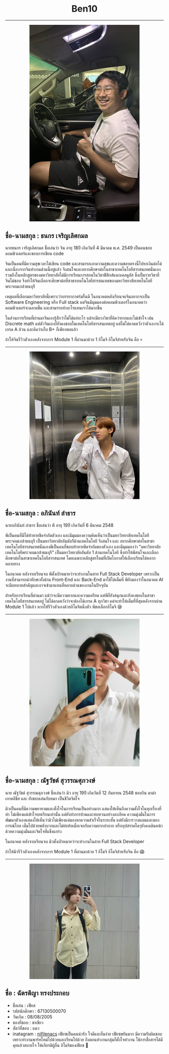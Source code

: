 <h1 align= "center"> Ben10 </h1>

<hr>

<p align ="center"> 
<img src ="Image_Our_Team/Thanakorn_char.jpeg" width ="350" >

## ชื่อ-นามสกุล : ธนกร เจริญเลิศกมล
นายธนกร เจริญเลิศกมล ชื่อเล่นว่า จิน อายุ 18ปี เกิดวันที่ 4 มีนาคม พ.ศ. 2549 เป็นคนชอบคอมพิวเตอร์และชอบการเขียน code 

จินเป็นคนที่มีความสุขเวลาได้เขียน code และสามารถเอาความสุขและความชอบตรงนี้ไปหาเงินต่อได้ และเนื่องจากจินทำงานด้านนี้อยู่แล้ว 
จึงสนใจและอยากศึกษาต่อในสาขาเทคโนโลยีสารสนเทศนั่นเอง รวมถึงในหลักสูตรของมหาวิทยาลัยไม่มีการเรียนการสอนในวิชาฟิสิกส์และแคลคูลัส 
ซึ่งเป็นรายวิชาที่จินไม่ชอบ จึงทำให้จินเลือกจะศึกษาต่อที่สาขาเทคโนโลยีสารสนเทศของมหาวิทยาลัยเทคโนโลยีพระจอมเกล้าธนบุรี 

เหตุผลที่เลือกมหาวิทยาลัยนี้เพราะว่าบรรยากาศร่มรื่นดี ในอนาคตหลังเรียนจบจินอยากจะเป็น Software Engineering หรือ Full stack 
แต่จินมีมุมมองต่อคอมพิวเตอร์ในอนาคตว่าคอมพิวเตอร์จะฉลาดขึ้น และสามารถทำอะไรแทนเราได้มากขึ้น 

ในส่วนการเรียนที่ผ่านมาจินเองรู้สึกว่าไม่ได้แย่อะไร แม้จะมีบางวิชาที่คิดว่ายากและไม่เข้าใจ เช่น Discrete math แต่ตัวจินเองก็ยังคงชอบในเทคโนโลยีสารสนเทศอยู่ 
แต่ไม่ได้คาดหวังว่าตัวเองจะได้เกรด A ล้วน และคิดว่าเก็บ B+ ก็เพียงพอแล้ว 

ถ้าให้จินรีวิวตัวเองหลังจากการ Module 1 ที่ผ่านมาด้วย 1 อิโมจิ อิโมจิสำหรับจิน คือ :skull:

<hr>

<p align ="center"> 
<img src ="Image_Our_Team/Apinan_Lam.jpg" width ="350" >

## ชื่อ-นามสกุล : อภินันท์ ลำธาร 
นายอภินันท์ ลำธาร  ชื่อเล่นว่า พี อายุ 19ปี เกิดวันที่ 6 มีนาคม 2548 

พีเป็นคนที่มีได้ท้าทายขีดจำกัดตัวเอง และมีมุมมองความคิดเห็นว่าเป็นมหาวิทยาลัยเทคโนโลยีพระจอมเกล้าธนบุรี เป็นมหาวิทยาลัยอันดับ1ด้านเทคโนโลยี
จึงสนใจ และ อยากศึกษาต่อในสาขาเทคโนโลยีสารสนเทศนั่นเองพีเป็นคนที่ชอบท้าทายขีดจำกัดของตัวเอง และมีมุมมองว่า "มหาวิทยาลัยเทคโนโลยีพระจอมเกล้าธนบุรี" 
เป็นมหาวิทยาลัยอันดับ 1 ด้านเทคโนโลยี ซึ่งทำให้พีสนใจและเลือกศึกษาต่อในสาขาเทคโนโลยีสารสนเทศ โดยเฉพาะหลักสูตรใหม่ที่เปิดโอกาสให้เลือกเรียนได้หลากหลายทาง

ในอนาคต หลังจากเรียนจบ พีตั้งเป้าหมายว่าจะทำงานในสาย Full Stack Developer 
เพราะเป็นงานที่สามารถนำทักษะทั้งด้าน Front-End และ Back-End มาใช้ได้เต็มที่
พียังมองว่าในอนาคต AI จะมีบทบาทสำคัญและอาจเข้ามาแทนที่หลายด้านของงานในปัจจุบัน

สำหรับการเรียนที่ผ่านมา แม้ว่าจะมีความยากและความเครียด แต่พีก็ยังสนุกและยังคงชอบในสาขาเทคโนโลยีสารสนเทศอยู่ 
ไม่ได้คาดหวังว่าจะต้องได้เกรด A ทุกวิชา แต่จะทำให้เต็มที่ที่สุดหลังจากผ่าน Module 1 
ไปแล้ว หากให้รีวิวตัวเองด้วยอิโมจิหนึ่งตัว พีขอเลือกอิโมจิ :sleepy:

<hr>

<p align ="center"> 
<img src ="Image_Our_Team/Natthawat_Suwan.jpg" width ="350" >

## ชื่อ-นามสกุล : ณัฐวัชต์ สุวรรณศุภวงษ์
นาย ณัฐวัชต์ สุวรรณศุภวงษ์ ชื่อเล่นว่า มิว อายุ 19ปี เกิดวันที่ 12 กันยายน 2548 ชอบกิน มาม่าเกาหลีชีส และ ยังชอบเล่นกับหมา เป็นชีวิตจิตใจ 

มิวเป็นคนที่มีความพยายามและตั้งใจในการเรียนเป็นอย่างมาก แสดงให้เห็นถึงความตั้งใจในทุกเรื่องที่ทำ ไม่เพียงแค่เข้าใจบทเรียนเท่านั้น แต่ยังทำการบ้านและทบทวนอย่างละเอียด ความมุ่งมั่นในการพัฒนาตัวเองแสดงให้เห็นว่ามิวไม่เพียงแค่มองหาความสำเร็จในระยะสั้น แต่ยังมีการวางแผนและมองการณ์ไกล เต็มไปด้วยพลังบวกและไม่ย่อท้อเมื่อเจอกับความยากลำบาก หรืออุปสรรคใดๆยังคงเดินหน้าด้วยความมุ่งมั่นและจิตใจที่แข็งแกร่ง

ในอนาคต หลังจากเรียนจบ มิวตั้งเป้าหมายว่าจะทำงานในสาย Full Stack Developer

ถ้าให้มิวรีวิวตัวเองหลังจากการ Module 1 ที่ผ่านมาด้วย 1 อิโมจิ อิโมจิสำหรับจิน คือ 😱

<hr>

<p align ="center"> 
<img src ="image/Chattiya_Songprakob.jpg" width ="350" >

## ชื่อ : ฉัตรติญา ทรงประกอบ 
* ชื่อเล่น : เฟียส 
* รหัสนักศึกษา : 67130500070 
* วันเกิด : 08/08/2005 
* ของที่ชอบ : ชาเขียว 
* สัตว์ที่ชอบ :  แมว 
* inatagram : [nifilenacs](https://www.instagram.com/nifilenacs?utm_source=ig_web_button_share_sheet&igsh=ZDNlZDc0MzIxNw==)
เฟียซเป็นคนน่ารัก ใจดีและยิ้มง่าย เฟียซขยันมาก มีความรับผิดชอบเพราะทำงานพาร์ทไทม์ไปด้วยและเรียนไปด้วย ถึงตอนทำงานกลุ่มก็ตั้งใจทำงาน ใช้การสื่อสารได้ดี คุยแล้วสบายใจ ให้เกียรติผู้อื่น
อิโมจิของเฟียซ :zany_face:

